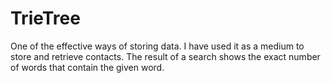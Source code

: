# TrieTree
One of the effective ways of storing data. I have used it as a medium to store and retrieve contacts. The result of a search shows the exact number of words that contain the given word. 

